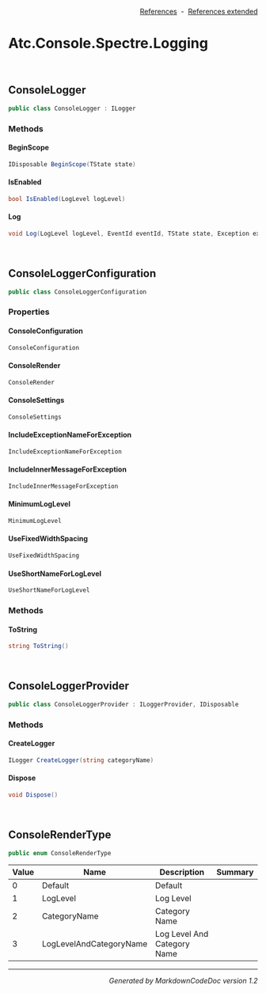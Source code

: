 <div style='text-align: right'>

[References](Index.md)&nbsp;&nbsp;-&nbsp;&nbsp;[References extended](IndexExtended.md)
</div>

# Atc.Console.Spectre.Logging

<br />


## ConsoleLogger

```csharp
public class ConsoleLogger : ILogger
```

### Methods


#### BeginScope

```csharp
IDisposable BeginScope(TState state)
```
#### IsEnabled

```csharp
bool IsEnabled(LogLevel logLevel)
```
#### Log

```csharp
void Log(LogLevel logLevel, EventId eventId, TState state, Exception exception, Func<TState, Exception, string> formatter)
```

<br />


## ConsoleLoggerConfiguration

```csharp
public class ConsoleLoggerConfiguration
```

### Properties


#### ConsoleConfiguration

```csharp
ConsoleConfiguration
```
#### ConsoleRender

```csharp
ConsoleRender
```
#### ConsoleSettings

```csharp
ConsoleSettings
```
#### IncludeExceptionNameForException

```csharp
IncludeExceptionNameForException
```
#### IncludeInnerMessageForException

```csharp
IncludeInnerMessageForException
```
#### MinimumLogLevel

```csharp
MinimumLogLevel
```
#### UseFixedWidthSpacing

```csharp
UseFixedWidthSpacing
```
#### UseShortNameForLogLevel

```csharp
UseShortNameForLogLevel
```
### Methods


#### ToString

```csharp
string ToString()
```

<br />


## ConsoleLoggerProvider

```csharp
public class ConsoleLoggerProvider : ILoggerProvider, IDisposable
```

### Methods


#### CreateLogger

```csharp
ILogger CreateLogger(string categoryName)
```
#### Dispose

```csharp
void Dispose()
```

<br />


## ConsoleRenderType

```csharp
public enum ConsoleRenderType
```


| Value | Name | Description | Summary | 
| --- | --- | --- | --- | 
| 0 | Default | Default |  | 
| 1 | LogLevel | Log Level |  | 
| 2 | CategoryName | Category Name |  | 
| 3 | LogLevelAndCategoryName | Log Level And Category Name |  | 


<hr /><div style='text-align: right'><i>Generated by MarkdownCodeDoc version 1.2</i></div>
